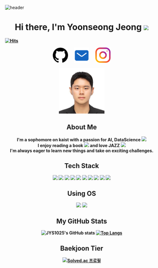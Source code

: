 ![header](https://capsule-render.vercel.app/api?type=waving&color=timeAuto)

<h1 align="center"><b>Hi there, I'm Yoonseong Jeong<b/> <img src="https://media.giphy.com/media/hvRJCLFzcasrR4ia7z/giphy.gif" width="35"></h1>
  
[![Hits](https://hits.seeyoufarm.com/api/count/incr/badge.svg?url=https%3A%2F%2Fgithub.com%2FJYS1025&count_bg=%2379C83D&title_bg=%23555555&icon=&icon_color=%23E7E7E7&title=hits&edge_flat=false)](https://hits.seeyoufarm.com)

<p align="center" style="display: flex; justify-content: center; gap: 20px;">
  <a href="https://github.com/JYS1025"><img src="github.png" width="50" height="50"/></a>
  <a href="mailto:jys1025@kaist.ac.kr"><img src="mail.png" width="50" height="50"/></a>
  <a href="https://www.instagram.com/0dysse_ys"><img src="instagram.png" width="50" height="50"/></a>
</p>

<p align="center">
  <img src="profile_square.jpg" alt="Yoonseong" width="150" height="150"/>
</p>

<h2 align="center">About Me</h2>

<p align="center">
  I'm a sophomore on kaist with a passion for AI, DataScience <img src="https://media0.giphy.com/media/v1.Y2lkPTc5MGI3NjExNmRzeTVmanJ2cDN3c2Z6djZrcTRhb2FtOGpvcjZva2hoN3JvcHBtMCZlcD12MV9pbnRlcm5hbF9naWZfYnlfaWQmY3Q9cw/zN2IXI0TEnalqdlCkZ/giphy.webp" width="30"><br/> I enjoy reading a book <img src="https://media2.giphy.com/media/v1.Y2lkPTc5MGI3NjExYWlwNGI5bmV3ZXg4dTkxZGpid3M5OWt1eWF0NXptZ28wdjhtZXh1ZyZlcD12MV9pbnRlcm5hbF9naWZfYnlfaWQmY3Q9cw/lkKD88tfMkCwf6kPji/giphy.webp" width="30"> and love JAZZ  <img src="https://media2.giphy.com/media/v1.Y2lkPTc5MGI3NjExNzlmOWZmamw2Y2x5dW12d3Y4MndndjczdzkwNTJ6ZjR3amg4cWxydCZlcD12MV9pbnRlcm5hbF9naWZfYnlfaWQmY3Q9cw/IGTD6da1CoUXktwWCa/giphy.webp" width="30"><br/>
  I'm always eager to learn new things and take on exciting challenges.
</p>

<h2 align="center">Tech Stack</h2>
<div align="center">
  
![](https://img.shields.io/badge/Python-14354C?style=for-the-badge&logo=python&logoColor=white)
![](https://img.shields.io/badge/C-00599C?style=for-the-badge&logo=c&logoColor=white)
![](https://img.shields.io/badge/HTML5-E34F26?style=for-the-badge&logo=html5&logoColor=white)
![](https://img.shields.io/badge/CSS3-1572B6?style=for-the-badge&logo=css3&logoColor=white)
![](https://img.shields.io/badge/JSS-F7DF1E?style=for-the-badge&logo=JSS&logoColor=white)
![](https://img.shields.io/badge/Java-ED8B00?style=for-the-badge&logo=openjdk&logoColor=white)
![](https://img.shields.io/badge/React-20232A?style=for-the-badge&logo=react&logoColor=61DAFB)
![](https://img.shields.io/badge/Django-092E20?style=for-the-badge&logo=django&logoColor=white)
<img src="https://img.shields.io/badge/PyTorch-EE4C2C?style=for-the-badge&logo=PyTorch&logoColor=white">
<img src="https://img.shields.io/badge/git-F05032?style=for-the-badge&logo=git&logoColor=white">
<div/>

<h2 align="center">Using OS</h2>
<div align="center">
  
![](https://img.shields.io/badge/mac%20os-000000?style=for-the-badge&logo=apple&logoColor=white)
![](https://img.shields.io/badge/Linux-FCC624?style=for-the-badge&logo=linux&logoColor=black)
<div/>
  
<h2 align="center">My GitHub Stats</h2>

![JYS1025's GitHub stats](https://github-readme-stats.vercel.app/api?username=JYS1025&show_icons=true&theme=transparent)
[![Top Langs](https://github-readme-stats.vercel.app/api/top-langs/?username=JYS1025&layout=compact)](https://github.com/JYS1025/github-readme-stats)

<h2 align="center">Baekjoon Tier</h2>

[![Solved.ac
프로필](http://mazassumnida.wtf/api/v2/generate_badge?boj=jjys1025)](https://solved.ac/jjys1025)
